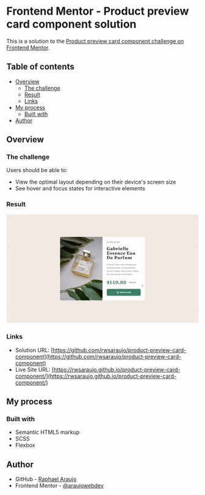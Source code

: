 # Frontend Mentor - Product preview card component solution

This is a solution to the [Product preview card component challenge on Frontend Mentor](https://www.frontendmentor.io/challenges/product-preview-card-component-GO7UmttRfa).

## Table of contents

- [Overview](#overview)
  - [The challenge](#the-challenge)
  - [Result](#Result)
  - [Links](#links)
- [My process](#my-process)
  - [Built with](#built-with)
- [Author](#author)

## Overview

### The challenge

Users should be able to:

- View the optimal layout depending on their device's screen size
- See hover and focus states for interactive elements

### Result

![](./sample/sample.gif)

### Links

- Solution URL: [https://github.com/rwsaraujo/product-preview-card-component](https://github.com/rwsaraujo/product-preview-card-component)
- Live Site URL: [https://rwsaraujo.github.io/product-preview-card-component/](https://rwsaraujo.github.io/product-preview-card-component/)

## My process

### Built with

- Semantic HTML5 markup
- SCSS
- Flexbox

## Author

- GitHub - [Raphael Araujo](https://github.com/rwsaraujo)
- Frontend Mentor - [@araujowebdev](https://www.frontendmentor.io/profile/araujowebdev)
